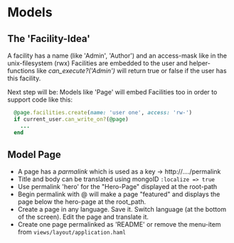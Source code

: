 
Models
======
    
The 'Facility-Idea'
-------------------

A facility has a name (like 'Admin', 'Author') and an access-mask like in the unix-filesystem (rwx)
Facilities are embedded to the user and helper-functions like _can_execute?('Admin')_ will return true or false if the user has this facility.

Next step will be: Models like 'Page' will embed Facilities too in order to support code like this:

```ruby
  @page.facilities.create(name: 'user one', access: 'rw-')
  if current_user.can_write_on?(@page)
    ...
  end
```

Model Page
----------

* A page has a _parmalink_ which is used as a key -> http://..../permalink
* Title and body can be translated using mongoID `:localize => true`
* Use permalink 'hero' for the "Hero-Page" displayed at the root-path
* Begin permalink with @ will make a page "featured" and displays the page below the hero-page at the root_path.
* Create a page in any language. Save it. Switch language (at the bottom of the screen). Edit the page and translate it.
* Create one page permalinked as 'README' or remove the menu-item from `views/layout/application.haml`
